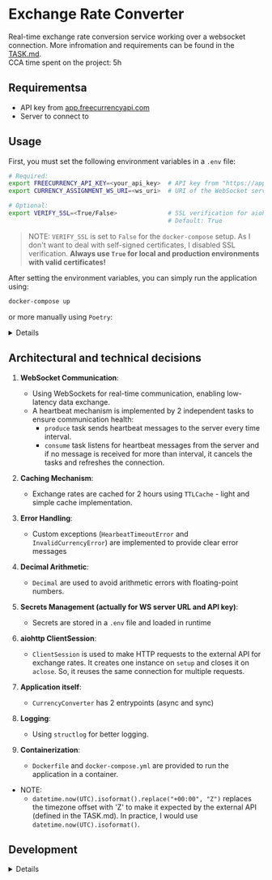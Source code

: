 # Exchange Rate Converter

Real-time exchange rate conversion service working over a websocket connection.
More infromation and requirements can be found in the [TASK.md](TASK.md).\
CCA time spent on the project: 5h

## Requirementsa

- API key from [app.freecurrencyapi.com](https://app.freecurrencyapi.com)
- Server to connect to

## Usage

First, you must set the following environment variables in a `.env` file:

```bash
# Required:
export FREECURRENCY_API_KEY=<your_api_key>  # API key from "https://app.freecurrencyapi.com"
export CURRENCY_ASSIGNMENT_WS_URI=<ws_uri>  # URI of the WebSocket server to connect to

# Optional:
export VERIFY_SSL=<True/False>              # SSL verification for aiohttp client
                                            # Default: True
```

> NOTE: `VERIFY_SSL` is set to `False` for the `docker-compose` setup. As I don't
want to deal with self-signed certificates, I disabled SSL verification.
**Always use `True` for local and production environments with valid
certificates!**

After setting the environment variables, you can simply run the application using:

```bash
docker-compose up
```

or more manually using `Poetry`:

<details>

#### Install dependencies

```bash
poetry install
```

#### Run the application

```bash
poetry shell
poetry run rate_converter
```

#### Run the WebSocket server

For the mocked server, you can run the following command in a separate terminal:

```bash
poetry shell
poetry run mock_server
```

</details>

## Architectural and technical decisions

1. **WebSocket Communication**:
   - Using WebSockets for real-time communication, enabling low-latency data
     exchange.
   - A heartbeat mechanism is implemented by 2 independent tasks to ensure
     communication health:
        - `produce` task sends heartbeat messages to the server every time
          interval.
        - `consume` task listens for heartbeat messages from the server and if
          no message is received for more than interval, it cancels the tasks
          and refreshes the connection.

2. **Caching Mechanism**:
    - Exchange rates are cached for 2 hours using `TTLCache` - light and simple
      cache implementation.

3. **Error Handling**:
    - Custom exceptions (`HearbeatTimeoutError` and `InvalidCurrencyError`) are
      implemented to provide clear error messages

4. **Decimal Arithmetic**:
    - `Decimal` are used to avoid arithmetic errors with floating-point
      numbers.

5. **Secrets Management (actually for WS server URL and API key)**:
    - Secrets are stored in a `.env` file and loaded in runtime

6. **aiohttp ClientSession**:
    - `ClientSession` is used to make HTTP requests to the external API for
      exchange rates. It creates one instance on `setup` and closes it on
      `aclose`. So, it reuses the same connection for multiple requests.

7. **Application itself**:
    - `CurrencyConverter` has 2 entrypoints (async and sync)

8. **Logging**:
    - Using `structlog` for better logging.

9. **Containerization**:
    - `Dockerfile` and `docker-compose.yml` are provided to run the application
      in a container.

- NOTE:
  - `datetime.now(UTC).isoformat().replace("+00:00", "Z")` replaces the
      timezone offset with 'Z' to make it expected by the external API (defined
      in the TASK.md). In practice, I would use
      `datetime.now(UTC).isoformat()`.

## Development

<details>

```bash
poetry install
```

## Usage

```bash
poetry run rate_converter
```

## Testing

```bash
pytest -c pyproject.toml
```

## Formatting

```bash
poetry run poe format-code
```

</details>
